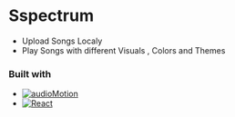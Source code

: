 # Sspectrum

<div >
  <ul>
    <li>Upload Songs Localy</li>
    <li>Play Songs with different Visuals , Colors and Themes </li>
  </ul>
</div>


### Built with

* [![audioMotion][audioMotion.js]][audioMotion-url]
* [![React][React.js]][React-url]


[React.js]: https://img.shields.io/badge/React-20232A?style=for-the-badge&logo=react&logoColor=61DAFB
[React-url]: https://reactjs.org/
[audioMotion.js]: https://audiomotion.me/favicon.ico
[audioMotion-url]: https://github.com/hvianna/audioMotion.js
